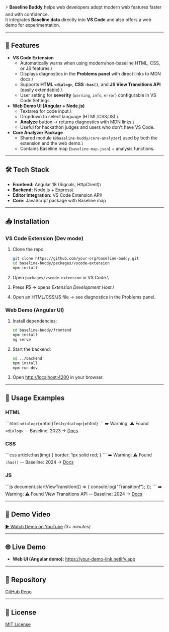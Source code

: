 


⚡ **Baseline Buddy** helps web developers adopt modern web features
faster and with confidence.\
It integrates **Baseline data** directly into **VS Code** and also
offers a web demo for experimentation.

------------------------------------------------------------------------

## 🚀 Features

-   **VS Code Extension**
    -   Automatically warns when using modern/non-baseline HTML, CSS, or
        JS features.\
    -   Displays diagnostics in the **Problems panel** with direct links
        to MDN docs.\
    -   Supports **HTML `<dialog>`**, **CSS `:has()`**, and **JS View
        Transitions API** (easily extendable).\
    -   User setting for **severity** (`warning`, `info`, `error`)
        configurable in VS Code Settings.
-   **Web Demo UI (Angular + Node.js)**
    -   Textarea for code input.\
    -   Dropdown to select language (HTML/CSS/JS).\
    -   **Analyze** button → returns diagnostics with MDN links.\
    -   Useful for hackathon judges and users who don't have VS Code.
-   **Core Analyzer Package**
    -   Shared module (`@baseline-buddy/core-analyzer`) used by both the
        extension and the web demo.\
    -   Contains Baseline map (`baseline-map.json`) + analysis
        functions.

------------------------------------------------------------------------

## 🛠️ Tech Stack

-   **Frontend:** Angular 18 (Signals, HttpClient)\
-   **Backend:** Node.js + Express\
-   **Editor Integration:** VS Code Extension API\
-   **Core:** JavaScript package with Baseline map

------------------------------------------------------------------------

## 📥 Installation

### VS Code Extension (Dev mode)

1.  Clone the repo:

    ``` bash
    git clone https://github.com/your-org/baseline-buddy.git
    cd baseline-buddy/packages/vscode-extension
    npm install
    ```

2.  Open `packages/vscode-extension` in VS Code.\

3.  Press **F5** → opens *Extension Development Host*.\

4.  Open an HTML/CSS/JS file → see diagnostics in the Problems panel.

### Web Demo (Angular UI)

1.  Install dependencies:

    ``` bash
    cd baseline-buddy/frontend
    npm install
    ng serve
    ```

2.  Start the backend:

    ``` bash
    cd ../backend
    npm install
    npm run dev
    ```

3.  Open <http://localhost:4200> in your browser.

------------------------------------------------------------------------

## 📖 Usage Examples

### HTML

\`\`\`html `<dialog>`{=html}Test`</dialog>`{=html} \`\`\` ➡️ Warning: ⚠️
Found `<dialog>` -- Baseline: 2023 →
[Docs](https://developer.mozilla.org/docs/Web/HTML/Element/dialog)

### CSS

\`\`\`css article:has(img) { border: 1px solid red; } \`\`\` ➡️ Warning:
⚠️ Found `:has()` -- Baseline: 2024 →
[Docs](https://developer.mozilla.org/docs/Web/CSS/:has)

### JS

\`\`\`js document.startViewTransition(() =\> {
console.log("Transition!"); }); \`\`\` ➡️ Warning: ⚠️ Found View
Transitions API -- Baseline: 2024 →
[Docs](https://developer.mozilla.org/docs/Web/API/Document/startViewTransition)

------------------------------------------------------------------------

## 🎥 Demo Video

[▶ Watch Demo on YouTube](https://your-video-link) *(3+ minutes)*

------------------------------------------------------------------------

## 🌐 Live Demo

-   **Web UI (Angular demo):** <https://your-demo-link.netlify.app>

------------------------------------------------------------------------

## 📂 Repository

[GitHub Repo](https://github.com/your-org/baseline-buddy)

------------------------------------------------------------------------

## 📜 License

[MIT License](./LICENSE)

